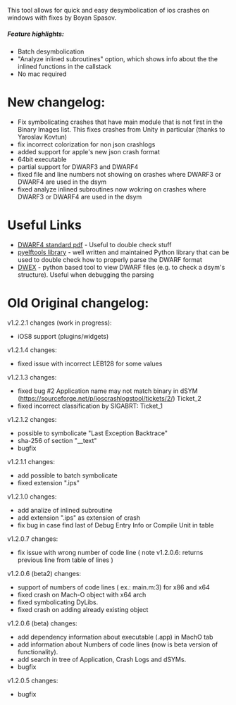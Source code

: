 This tool allows for quick and easy desymbolication of ios crashes on windows with fixes by Boyan Spasov.

##### Feature highlights:
* Batch desymbolication
* "Analyze inlined subroutines" option, which shows info about the the inlined functions in the callstack
* No mac required

# New changelog:
* Fix symbolicating crashes that have main module that is not first in the Binary Images list.
  This fixes crashes from Unity in particular
  (thanks to Yaroslav Kovtun)
* fix incorrect colorization for non json crashlogs
* added support for apple's new json crash format 
* 64bit executable
* partial support for DWARF3 and DWARF4
* fixed file and line numbers not showing on crashes where DWARF3 or DWARF4 are used in the dsym
* fixed analyze inlined subroutines now wokring on crashes where DWARF3 or DWARF4 are used in the dsym

# Useful Links
* [DWARF4 standard pdf](http://www.dwarfstd.org/doc/DWARF4.pdf) - Useful to double check stuff
* [pyelftools library](https://github.com/eliben/pyelftools) - well written and maintained Python library that can be used to double check how to properly parse the DWARF format
* [DWEX](https://github.com/sevaa/dwex) - python based tool to view DWARF files (e.g. to check a dsym's structure). Useful when debugging the parsing

# Old Original changelog:
v1.2.2.1 changes (work in progress): 
* iOS8  support (plugins/widgets)

v1.2.1.4 changes:
* fixed issue with incorrect LEB128 for some values

v1.2.1.3 changes:
* fixed bug #2 Application name may not match binary in dSYM (https://sourceforge.net/p/ioscrashlogstool/tickets/2/) Ticket_2
* fixed incorrect classification by SIGABRT: Ticket_1

v1.2.1.2 changes: 
* possible to symbolicate "Last Exception Backtrace"
* sha-256 of section "__text"
* bugfix

v1.2.1.1 changes:
* add possible to batch symbolicate
* fixed extension ".ips"

v1.2.1.0 changes:
* add analize of inlined subroutine
* add extension ".ips" as extension of crash
* fix bug in case find last of Debug Entry Info or Compile Unit in table

v1.2.0.7 changes:
* fix issue with wrong number of code line ( note v1.2.0.6: returns previous line from table of lines  )

v1.2.0.6 (beta2) changes:
* support of numbers of code lines ( ex.: main.m:3) for x86 and x64
* fixed crash on Mach-O object with x64 arch
* fixed symbolicating DyLibs.
* fixed crash on adding already existing object

v1.2.0.6 (beta) changes:
* add dependency information about executable (.app) in MachO tab
* add information about Numbers of code lines (now is beta version of functionality).
* add search in  tree of Application, Crash Logs and dSYMs. 
* bugfix

v1.2.0.5 changes:
* bugfix
